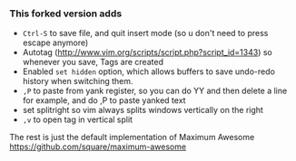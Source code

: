 ### This forked version adds

* `Ctrl-S` to save file, and quit insert mode (so u don't need to press escape anymore)
* Autotag (http://www.vim.org/scripts/script.php?script_id=1343) so whenever you save, Tags are created 
* Enabled `set hidden` option, which allows buffers to save undo-redo history when switching them.
* `,P` to paste from yank register, so you can do YY and then delete a line for example, and do ,P to paste yanked text
* set splitright so vim always splits windows vertically on the right 
* `,v` to open tag in vertical split

The rest is just the default implementation of Maximum Awesome https://github.com/square/maximum-awesome
